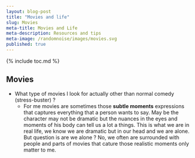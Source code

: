 ```yaml
---
layout: blog-post
title: "Movies and life"
slug: Movies
meta-title: Movies and Life
meta-description: Resources and tips
meta-image: /randomnoise/images/movies.svg
published: true
---
```


{% include toc.md %}

## Movies
- What type of movies I look for actually other than normal comedy (stress-buster) ?
    - For me movies are sometimes those **subtle moments** expressions that captures everything that a person wants to say. May be the character may not be dramatic but the nuances in the eyes and moments of his body can tell us a lot a things. This is what we are in real life, we know we are dramatic but in our head and we are alone. But question is are we alone ? No, we often are surrounded with people and parts of movies that cature those realistic moments only matter to me.